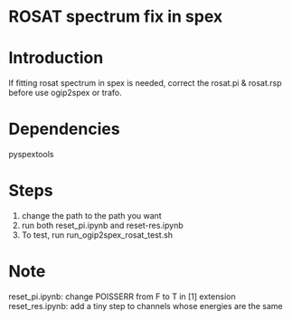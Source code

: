 # ROSAT spectrum fix in spex

# Introduction
If fitting rosat spectrum in spex is needed,
correct the rosat.pi & rosat.rsp before use ogip2spex or trafo.

# Dependencies
pyspextools

# Steps
1. change the path to the path you want
2. run both reset_pi.ipynb and reset-res.ipynb
3. To test, run run_ogip2spex_rosat_test.sh 

# Note
reset_pi.ipynb: change POISSERR from F to T in [1] extension
reset_res.ipynb: add a tiny step to channels whose energies are the same
